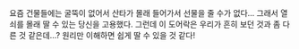 요즘 건물들에는 굴뚝이 없어서 산타가 몰래 들어가서 선물을 줄 수가 없다… 
그래서 열쇠를 몰래 딸 수 있는 당신을 고용했다. 
그런데 이 도어락은 우리가 흔히 보던 것과 좀 다른 것 같은데…? 
원리만 이해하면 쉽게 딸 수 있을 것 같다!

